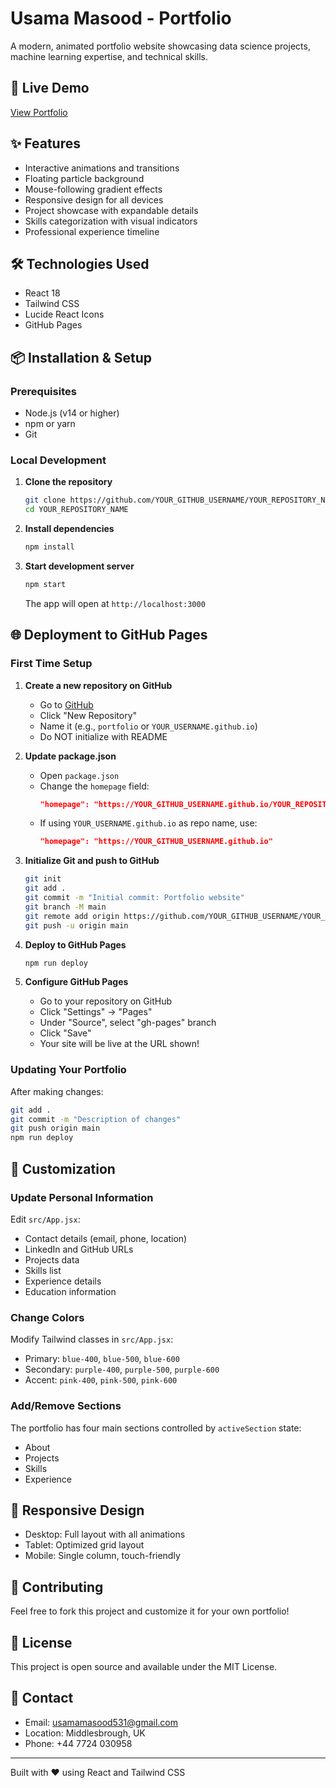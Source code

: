 # Usama Masood - Portfolio

A modern, animated portfolio website showcasing data science projects, machine learning expertise, and technical skills.

## 🚀 Live Demo
[View Portfolio](https://YOUR_GITHUB_USERNAME.github.io/YOUR_REPOSITORY_NAME)

## ✨ Features
- Interactive animations and transitions
- Floating particle background
- Mouse-following gradient effects
- Responsive design for all devices
- Project showcase with expandable details
- Skills categorization with visual indicators
- Professional experience timeline

## 🛠️ Technologies Used
- React 18
- Tailwind CSS
- Lucide React Icons
- GitHub Pages

## 📦 Installation & Setup

### Prerequisites
- Node.js (v14 or higher)
- npm or yarn
- Git

### Local Development

1. **Clone the repository**
   ```bash
   git clone https://github.com/YOUR_GITHUB_USERNAME/YOUR_REPOSITORY_NAME.git
   cd YOUR_REPOSITORY_NAME
   ```

2. **Install dependencies**
   ```bash
   npm install
   ```

3. **Start development server**
   ```bash
   npm start
   ```
   The app will open at `http://localhost:3000`

## 🌐 Deployment to GitHub Pages

### First Time Setup

1. **Create a new repository on GitHub**
   - Go to [GitHub](https://github.com)
   - Click "New Repository"
   - Name it (e.g., `portfolio` or `YOUR_USERNAME.github.io`)
   - Do NOT initialize with README

2. **Update package.json**
   - Open `package.json`
   - Change the `homepage` field:
     ```json
     "homepage": "https://YOUR_GITHUB_USERNAME.github.io/YOUR_REPOSITORY_NAME"
     ```
   - If using `YOUR_USERNAME.github.io` as repo name, use:
     ```json
     "homepage": "https://YOUR_GITHUB_USERNAME.github.io"
     ```

3. **Initialize Git and push to GitHub**
   ```bash
   git init
   git add .
   git commit -m "Initial commit: Portfolio website"
   git branch -M main
   git remote add origin https://github.com/YOUR_GITHUB_USERNAME/YOUR_REPOSITORY_NAME.git
   git push -u origin main
   ```

4. **Deploy to GitHub Pages**
   ```bash
   npm run deploy
   ```

5. **Configure GitHub Pages**
   - Go to your repository on GitHub
   - Click "Settings" → "Pages"
   - Under "Source", select "gh-pages" branch
   - Click "Save"
   - Your site will be live at the URL shown!

### Updating Your Portfolio

After making changes:
```bash
git add .
git commit -m "Description of changes"
git push origin main
npm run deploy
```

## 🎨 Customization

### Update Personal Information
Edit `src/App.jsx`:
- Contact details (email, phone, location)
- LinkedIn and GitHub URLs
- Projects data
- Skills list
- Experience details
- Education information

### Change Colors
Modify Tailwind classes in `src/App.jsx`:
- Primary: `blue-400`, `blue-500`, `blue-600`
- Secondary: `purple-400`, `purple-500`, `purple-600`
- Accent: `pink-400`, `pink-500`, `pink-600`

### Add/Remove Sections
The portfolio has four main sections controlled by `activeSection` state:
- About
- Projects
- Skills
- Experience

## 📱 Responsive Design
- Desktop: Full layout with all animations
- Tablet: Optimized grid layout
- Mobile: Single column, touch-friendly

## 🤝 Contributing
Feel free to fork this project and customize it for your own portfolio!

## 📄 License
This project is open source and available under the MIT License.

## 📧 Contact
- Email: usamamasood531@gmail.com
- Location: Middlesbrough, UK
- Phone: +44 7724 030958

---

Built with ❤️ using React and Tailwind CSS
